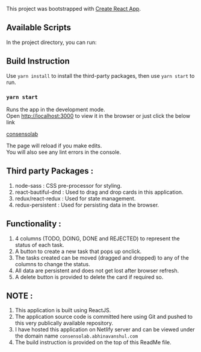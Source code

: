 This project was bootstrapped with [Create React App](https://github.com/facebook/create-react-app).

## Available Scripts

In the project directory, you can run:



## Build Instruction

Use `yarn install` to install the third-party packages, then use `yarn start` to run.



### `yarn start`

Runs the app in the development mode.<br />
Open [http://localhost:3000](http://localhost:3000) to view it in the browser or just click the below link 

[consensolab](https://consensolab.abhinavanshul.com/)

The page will reload if you make edits.<br />
You will also see any lint errors in the console.



## Third party Packages :
1. node-sass : CSS pre-processor for styling.
2. react-bautiful-dnd : Used to drag and drop cards in this application.
3. redux/react-redux : Used for state management.
4. redux-persistent : Used for persisting data in the browser.


## Functionality :
1. 4 columns (TODO, DOING, DONE and REJECTED) to represent the status of each task.
2. A button to create a new task that pops up onclick.
3. The tasks created can be moved (dragged and dropped) to any of the columns to change the status.
4. All data are persistent and does not get lost after browser refresh.
5. A delete button is provided  to delete the card if required so.


## NOTE :
1. This application is built using ReactJS.
2. The application source code is committed here using Git and pushed to this very publically available repository.
3. I have hosted this application on Netlify server and can be viewed under the domain name `consensolab.abhinavanshul.com` 
4. The build instruction is provided on the top of this ReadMe file.


